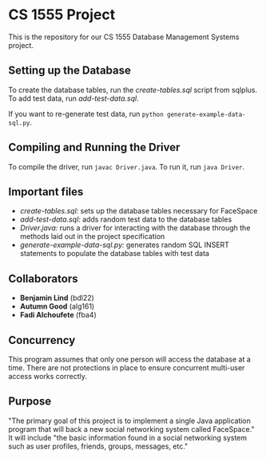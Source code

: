 # CS 1555 Project

This is the repository for our CS 1555 Database Management Systems project.

## Setting up the Database

To create the database tables, run the *create-tables.sql* script from sqlplus. To add test data, run *add-test-data.sql*.

If you want to re-generate test data, run `python generate-example-data-sql.py`.

## Compiling and Running the Driver

To compile the driver, run `javac Driver.java`. To run it, run `java Driver`.

## Important files

- *create-tables.sql:* sets up the database tables necessary for FaceSpace
- *add-test-data.sql:* adds random test data to the database tables
- *Driver.java:* runs a driver for interacting with the database through the methods laid out in the project specification
- *generate-example-data-sql.py:* generates random SQL INSERT statements to populate the database tables with test data

## Collaborators

- **Benjamin Lind** (bdl22)
- **Autumn Good** (alg161)
- **Fadi Alchoufete** (fba4)

## Concurrency

This program assumes that only one person will access the database at a time. There are not protections in place to ensure concurrent multi-user access works correctly.

## Purpose

"The primary goal of this project is to implement a single Java application program that will back a new social networking system called FaceSpace." It will include "the basic information found in a social networking system such as user profiles, friends, groups, messages, etc."
